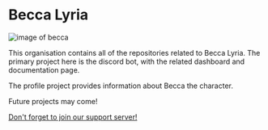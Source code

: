 # Becca Lyria

![image of becca](https://cdn.nhcarrigan.com/banners/becca.png)

This organisation contains all of the repositories related to Becca Lyria. The primary project here is the discord bot, with the related dashboard and documentation page.

The profile project provides information about Becca the character.

Future projects may come!

[Don't forget to join our support server!](https://chat.nhcarrigan.com)

